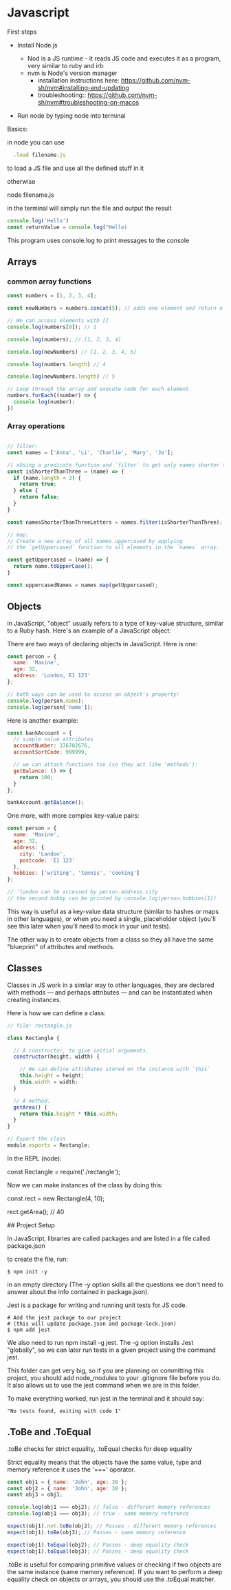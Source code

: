 # Javascript

First steps

- Install Node.js
  - Nod is a JS runtime - it reads JS code and executes it as a program, very similar to ruby and irb
  - nvm is Node's version manager
    - installation instructions here: https://github.com/nvm-sh/nvm#installing-and-updating
    - troubleshooting:: https://github.com/nvm-sh/nvm#troubleshooting-on-macos

- Run node by typing node into terminal

Basics:

in node you can use

``` Javascript
  .load filename.js
```

to load a JS file and use all the defined stuff in it

otherwise

node filename.js

in the terminal will simply run the file and output the result


```Javascript
console.log('Hello')
const returnValue = console.log("Hello)
```

 This program uses console.log to print messages to the console



## Arrays

### common array functions

```JavaScript
const numbers = [1, 2, 3, 4];

const newNumbers = numbers.concat(5); // adds one element and return a new array

// We can access elements with []
console.log(numbers[0]); // 1

console.log(numbers); // [1, 2, 3, 4]

console.log(newNumbers) // [1, 2, 3, 4, 5]

console.log(numbers.length) // 4

console.log(newNumbers.length) // 5

// Loop through the array and execute code for each element
numbers.forEach((number) => {
  console.log(number);
})
```


### Array operations

``` JavaScript

// filter:
const names = ['Anna', 'Li', 'Charlie', 'Mary', 'Jo'];

// xUsing a predicate function and `filter` to get only names shorter than 3 letters.
const isShorterThanThree = (name) => {
  if (name.length < 3) {
    return true;
  } else {
    return false;
  }
}

const namesShorterThanThreeLetters = names.filter(isShorterThanThree);

// map:
// Create a new array of all names uppercased by applying
// the `getUppercased` function to all elements in the `names` array.

const getUppercased = (name) => {
  return name.toUpperCase();
}

const uppercasedNames = names.map(getUppercased);
```


## Objects

in JavaScript, "object" usually refers to a type of key-value structure, similar to a Ruby hash. Here's an example of a JavaScript object:

There are two ways of declaring objects in JavaScript. Here is one:

```JavaScript
const person = {
  name: 'Maxine',
  age: 32,
  address: 'London, E1 123'
};

// both ways can be used to access an object's property:
console.log(person.name);
console.log(person['name']);
```

 Here is another example:

```JavaScript
const bankAccount = {
  // simple value attributes
  accountNumber: 376782676,
  accountSortCode: 999999,

  // we can attach functions too (so they act like 'methods'):
  getBalance: () => {
    return 100;
  }
};

bankAccount.getBalance();
```

One more, with more complex key-value pairs:

```JavaScript
const person = {
  name: 'Maxine',
  age: 32,
  address: {
    city: 'London',
    postcode: 'E1 123'
  },
  hobbies: ['writing', 'tennis', 'cooking']
};

// 'london can be accessed by person.address.city
// the second hobby can be printed by console.log(person.hobbies[1])
```

This way is useful as a key-value data structure (similar to hashes or maps in other languages), or when you need a single, placeholder object (you'll see this later when you'll need to mock in your unit tests).


The other way is to create objects from a class so they all have the same "blueprint" of attributes and methods. 

## Classes

Classes in JS work in a similar way to other languages, they are declared with methods — and perhaps attributes — and can be instantiated when creating instances.

Here is how we can define a class:

```JavaScript
// file: rectangle.js

class Rectangle {

  // A constructor, to give initial arguments.
  constructor(height, width) {

    // We can define attributes stored on the instance with `this`
    this.height = height;
    this.width = width;
  }

  // A method.
  getArea() {
    return this.height * this.width;
  }
}

// Export the class
module.exports = Rectangle;
```

In the REPL (node):

const Rectangle = require('./rectangle');

Now we can make instances of the class by doing this:

const rect = new Rectangle(4, 10);

rect.getArea(); // 40


## Project Setup

 In JavaScript, libraries are called packages and are listed in a file called package.json

 to create the file, run:

 ```
 $ npm init -y 
 ```

 in an empty directory (The -y option skills all the questions we don't need to answer about the info contained in package.json).

 Jest is a package for writing and running unit tests for JS code.

 ```
 # Add the jest package to our project
# (this will update package.json and package-lock.json)
$ npm add jest
 ```

We also need to run npm install -g jest. The -g option installs Jest "globally", so we can later run tests in a given project using the command jest.


This folder can get very big, so if you are planning on committing this project, 
you should add node_modules to your .gitignore file before you do. 
It also allows us to use the jest command when we are in this folder.

To make everything worked, run jest in the terminal and it should say:

```
"No tests found, exiting with code 1"
```


## .ToBe and .ToEqual

.toBe checks for strict equality, .toEqual checks for deep equality

Strict equality means that the objects have the same value, type and memory reference
it uses the '===' operator.


```JavaScript
const obj1 = { name: 'John', age: 30 };
const obj2 = { name: 'John', age: 30 };
const obj3 = obj1;

console.log(obj1 === obj2); // false - different memory references
console.log(obj1 === obj3); // true - same memory reference

expect(obj1).not.toBe(obj2); // Passes - different memory references
expect(obj1).toBe(obj3); // Passes - same memory reference

expect(obj1).toEqual(obj2); // Passes - deep equality check
expect(obj1).toEqual(obj3); // Passes - deep equality check

```

.toBe is useful for comparing primitive values or checking if two objects are the same instance (same memory reference). If you want to perform a deep equality check on objects or arrays, you should use the .toEqual matcher.




